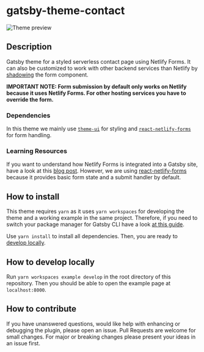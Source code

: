# gatsby-theme-contact

![Theme preview](https://raw.github.com/Pyrax/gatsby-theme-contact/master/.github/static/images/theme-preview.png)

## Description

Gatsby theme for a styled serverless contact page using Netlify Forms. It can also be customized to work with other backend services than Netlify by [shadowing](https://www.gatsbyjs.org/docs/themes/shadowing/) the form component.

**IMPORTANT NOTE: Form submission by default only works on Netlify because it uses Netlify Forms. For other hosting services you have to override the form.**

### Dependencies

In this theme we mainly use [`theme-ui`](https://theme-ui.com/) for styling and [`react-netlify-forms`](https://pyrax.github.io/react-netlify-forms/) for form handling.

### Learning Resources

If you want to understand how Netlify Forms is integrated into a Gatsby site, have a look at this [blog post](https://www.netlify.com/blog/2017/07/20/how-to-integrate-netlifys-form-handling-in-a-react-app/#form-handling-with-static-site-generators). However, we are using [react-netlify-forms](https://pyrax.github.io/react-netlify-forms) because it provides basic form state and a submit handler by default.

## How to install

This theme requires `yarn` as it uses `yarn workspaces` for developing the theme and a working example in the same project. Therefore, if you need to switch your package manager for Gatsby CLI have a look [at this guide](https://www.gatsbyjs.org/docs/gatsby-cli/#how-to-change-your-default-package-manager-for-your-next-project).

Use `yarn install` to install all dependencies. Then, you are ready to [develop locally](#how-to-develop-locally).

## How to develop locally

Run `yarn workspaces example develop` in the root directory of this repository. Then you should be able to open the example page at `localhost:8000`.

## How to contribute

If you have unanswered questions, would like help with enhancing or debugging the plugin, please open an issue. Pull Requests are welcome for small changes. For major or breaking changes please present your ideas in an issue first.
